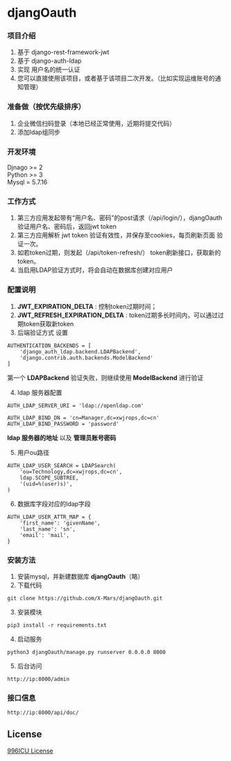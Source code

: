 # djangOauth

### 项目介绍

1. 基于 django-rest-framework-jwt 
2. 基于 django-auth-ldap
3. 实现 用户名的统一认证
4. 您可以直接使用该项目，或者基于该项目二次开发。（比如实现运维账号的通知管理）

### 准备做（按优先级排序）
1. 企业微信扫码登录（本地已经正常使用，近期将提交代码）
2. 添加ldap组同步

### 开发环境

Djnago >= 2    
Python >= 3     
Mysql = 5.7.16    

### 工作方式

1. 第三方应用发起带有“用户名、密码”的post请求（/api/login/），djangOauth 验证用户名、密码后，返回jwt token
2. 第三方应用解析 jwt token 验证有效性，并保存至cookies，每页刷新页面 验证一次。
3. 如若token过期，则发起（/api/token-refresh/） token刷新接口，获取新的token。
4. 当启用LDAP验证方式时，将会自动在数据库创建对应用户


### 配置说明
    
1. **JWT_EXPIRATION_DELTA** : 控制token过期时间；     
2. **JWT_REFRESH_EXPIRATION_DELTA** : token过期多长时间内，可以通过过期token获取新token    
3. 后端验证方式 设置
```
AUTHENTICATION_BACKENDS = [
    'django_auth_ldap.backend.LDAPBackend',
    'django.contrib.auth.backends.ModelBackend'
]
```
第一个 **LDAPBackend** 验证失败，则继续使用 **ModelBackend** 进行验证

4. ldap 服务器配置
```
AUTH_LDAP_SERVER_URI = 'ldap://openldap.com'

AUTH_LDAP_BIND_DN = 'cn=Manager,dc=xwjrops,dc=cn'
AUTH_LDAP_BIND_PASSWORD = 'password'
```
**ldap 服务器的地址** 以及 **管理员账号密码**

5. 用户ou路径
```
AUTH_LDAP_USER_SEARCH = LDAPSearch(
    'ou=Technology,dc=xwjrops,dc=cn',
    ldap.SCOPE_SUBTREE,
    '(uid=%(user)s)',
)
```

6. 数据库字段对应的ldap字段

```
AUTH_LDAP_USER_ATTR_MAP = {
    'first_name': 'givenName',
    'last_name': 'sn',
    'email': 'mail',
}
```

### 安装方法

1. 安装mysql，并新建数据库 **djangOauth**（略）
2. 下载代码
```shell
git clone https://github.com/X-Mars/djangOauth.git
```
3. 安装模块
```shell
pip3 install -r requirements.txt
```
4. 启动服务
```shell
python3 djangOauth/manage.py runserver 0.0.0.0 8000
```
5. 后台访问
```url
http://ip:8000/admin
```

### 接口信息

```url
http://ip:8000/api/doc/
```

License
---
[996ICU License](LICENSE)  
